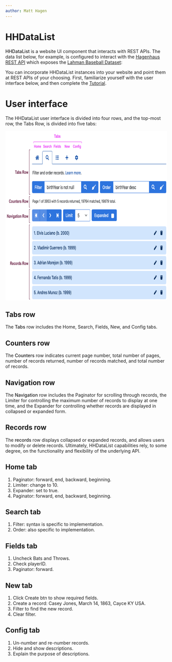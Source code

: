 ```yaml
---
author: Matt Hagen
---
```


# HHDataList

<span style="font-weight:500;">HHDataList</span> is a website UI component that interacts with REST APIs. The data list below, for example, is configured to interact with the [Hagenhaus REST API](/en/docs/hhrestapi/) which exposes the [Lahman Baseball Dataset](https://www.seanlahman.com/baseball-archive/statistics/):

<div id="baseball-players-datalist" class="hh-data-list mt-4"></div>

<script>
  new HHDataList({
    confirm: confirm,
    controlsAreSmall: false,
    filter: 'birthYear is not null',
    // filter: 'playerID like "xyz%"',
    filterById: (idField, idValue) => `${idField} like "${idValue}"`,
    filterPlaceholder: 'birthYear is not null and nameLast like "b%"',
    id: 'baseball-players-datalist',
    limit: 5,
    limits: [5, 10, 20, 50, 100],
    order: 'birthYear desc',
    orderPlaceholder: 'birthYear asc, nameLast asc',
    recordColumnCount: 4,
    recordFields: [
      { name: 'playerID', label: 'Player ID', isChecked: false },
      { name: 'nameFirst', label: 'First Name', isEditable: true, isRequired: true },
      { name: 'nameLast', label: 'Last Name', isEditable: true, isRequired: true },
      { name: 'nameGiven', label: 'Given Name', isEditable: true, isChecked: false },
      { name: 'birthDay', label: 'Birth Day', isEditable: true },
      { name: 'birthMonth', label: 'Birth Month', isEditable: true },
      { name: 'birthYear', label: 'Birth Year', isEditable: true },
      { name: 'birthCity', label: 'Birth City', isEditable: true },
      { name: 'birthState', label: 'Birth State', isEditable: true },
      { name: 'birthCountry', label: 'Birth Country', isEditable: true },
      { name: 'deathDay', label: 'Death Day', isEditable: true, isChecked: false },
      { name: 'deathMonth', label: 'Death Month', isEditable: true, isChecked: false },
      { name: 'deathYear', label: 'Death Year', isEditable: true, isChecked: false },
      { name: 'deathCity', label: 'Death City', isEditable: true, isChecked: false },
      { name: 'deathState', label: 'Death State', isEditable: true, isChecked: false },
      { name: 'deathCountry', label: 'Death Country', isEditable: true, isChecked: false },
      { name: 'weight', label: 'Weight', isEditable: true },
      { name: 'height', label: 'Height', isEditable: true },
      { name: 'bats', label: 'Bats', isEditable: true },
      { name: 'throws', label: 'Throws', isEditable: true },
      { name: 'debut', label: 'Debut Date', isEditable: true, isChecked: false },
      { name: 'finalGame', label: 'Final Game Date', isEditable: true, isChecked: false },
      { name: 'retroID', label: 'retroID', isEditable: true, isChecked: false },
      { name: 'bbrefID', label: 'bbrefID', isEditable: true, isChecked: false },    
    ],
    recordIdField: 'playerID',
    recordsAreExpanded: false,
    recordsAreNumbered: true,
    recordTitleFields: ['nameFirst', 'nameLast', 'birthYear'],
    recordTitleFormat: (f, r) => `${r[f[0]] ? r[f[0]] : ''} ${r[f[1]]} (b. ${r[f[2]] ? r[f[2]] : 'unknown'})`,
    reportError: (type, title, detail) => { reportError(type, title, detail); },
    reportInfo: (title, detail) => { reportInfo(title, detail); },
    reportWarning: (type, title, detail) => { reportWarning(type, title, detail); },
    showTabDescriptions: true,
    tabDescriptions: {
      home: 'Baseball Players from the <a href="https://www.seanlahman.com/baseball-archive/statistics/">Lahman Baseball Dataset</a>. Each record represents one baseball player profile.',
      search: 'Filter and order records. <a href="/en/docs/rest-api/query-parameters/" target="_blank">Learn more</a>.',
      fields: 'Specify fields to appear in records.',
      new: 'Create a new record.',
      created: 'The new record is also on the records list.',
      config: 'Set additional configuration parameters.'
    },
    url: 'https://hagenhaus.com:3002/api/baseball/v1/players',
  });
</script>

You can incorporate HHDataList instances into your website and point them at REST APIs of your choosing. First, familiarize yourself with the user interface below, and then complete the [Tutorial](/en/docs/hhdatalist/tutorial/).

# User interface

The HHDataList user interface is divided into four rows, and the top-most row, the Tabs Row, is divided into five tabs:

<p><img src="rows-and-tabs.png" class="img-fluid d-block" width=800 height=527 loading="lazy"></p>

## Tabs row

The <span style="font-weight:500;">Tabs</span> row includes the Home, Search, Fields, New, and Config tabs.

## Counters row

 The <span style="font-weight:500;">Counters</span> row indicates current page number, total number of pages, number of records returned, number of records matched, and total number of records.

## Navigation row

The <span style="font-weight:500;">Navigation</span> row includes the Paginator for scrolling through records, the Limiter for controlling the maximum number of records to display at one time, and the Expander for controlling whether records are displayed in collapsed or expanded form. 

## Records row

The <span style="font-weight:500;">records</span> row displays collapsed or expanded records, and allows users to modify or delete records. Ultimately, HHDataList capabilities rely, to some degree, on the functionality and flexibility of the underlying API.

## Home tab

1. Paginator: forward, end, backward, beginning.
1. Limiter: change to 10.
1. Expander: set to true.
1. Paginator: forward, end, backward, beginning.

## Search tab

1. Filter: syntax is specific to implementation.
1. Order: also specific to implementation.

## Fields tab

1. Uncheck Bats and Throws.
1. Check playerID.
1. Paginator: forward.

## New tab

1. Click Create btn to show required fields.
1. Create a record: Casey Jones, March 14, 1863, Cayce KY USA.
1. Filter to find the new record.
1. Clear filter.

## Config tab

1. Un-number and re-number records.
1. Hide and show descriptions.
1. Explain the purpose of descriptions.


<!-- ## Player Stats

<div id="baseball-player-stats-datalist" class="hh-data-list mt-4"></div>

<script>
  new HHDataList({
    confirm: confirm,
    id: 'baseball-player-stats-datalist',
    recordIdField: 'id',
    recordTitleFields: ['yearid', 'nameFirst', 'nameLast', 'birthYear'],
    recordTitleFormat: (f, r) => `${r[f[0]]} stats for ${r[f[1]]} ${r[f[2]]} (b. ${r[f[3]] ? r[f[3]] : 'unknown'})`,
    reportError: (type, title, detail) => { reportError(type, title, detail); },
    reportInfo: (title, detail) => { reportInfo(title, detail); },
    reportWarning: (type, title, detail) => { reportWarning(type, title, detail); },
    recordsAreNumbered: false,
    showTabDescriptions: true,
    tabDescriptions: {
      home: 'Baseball Player stats from the <a href="https://www.seanlahman.com/baseball-archive/statistics/">Lahman Baseball Dataset</a>. Each record represents stats for one player for one season.'
    },
    theme: {
      name: 'Wheatgerm'
    },
    themeDefaults: {
      color1: '#ffffff',
      color2: '#fcf5e8',
      color3: '#f9ebd2',
      color4: '#f6e2bb',
      color5: '#e29d1d',
      color6: '#875e12'
    },
    url: 'https://hagenhaus.com:3002/api/baseball/v1/player-stats'
  });
</script> -->